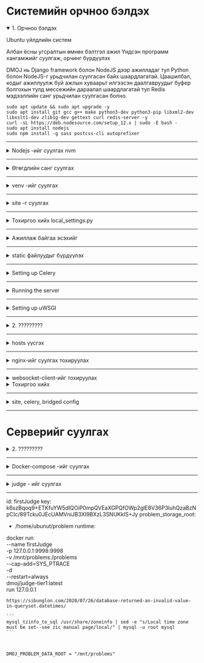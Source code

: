 # Системийн орчноо бэлдэх

<details open>
<summary> 1. Орчноо бэлдэх </summary>

Ubuntu үйлдлийн систем

Албан ёсны угсралтын өмнөх бэлтгэл ажил
Үндсэн программ хангамжийг суулгаж, орчинг бүрдүүлэх

DMOJ нь Django framework болон NodeJS дээр ажилладаг тул Python болон NodeJS-г урьдчилан суулгасан байх шаардлагатай. Цаашилбал, кодыг ажиллуулж буй ажлын хуваарьт илгээсэн даалгавруудыг буфер болгохын тулд мессежийн дараалал шаардлагатай тул Redis мэдээллийн санг урьдчилан суулгасан болно.

```
sudo apt update && sudo apt upgrade -y
sudo apt install git gcc g++ make python3-dev python3-pip libxml2-dev libxslt1-dev zlib1g-dev gettext curl redis-server -y
curl -sL https://deb.nodesource.com/setup_12.x | sudo -E bash -
sudo apt install nodejs
sudo npm install -g sass postcss-cli autoprefixer
```

</details>

---

<details>
<summary>Nodejs -ийг суулгах nvm </summary>



Now, activate all settings using the following command:

```
source ~/.bashrc

nvm --version
nvm install node
node --version
nvm install node --lts
nvm install 14.19.1
node --version
nvm ls
nvm ls-remote
nvm use 14.19.1
node --version
nvm run default --version

```
</details>


---

<details>
<summary> Өгөгдлийн санг суулгах </summary>

 Энд Mariadb мэдээллийн санг ашигладаг бөгөөд Ubuntu дээр суулгах нь маш тохиромжтой. Одоогийн Mariadb мэдээллийн санд суулгасны дараа хэрэглэгчээс root нууц үг оруулах шаардлагагүй тул шууд дотоод нэвтрэх нууц үг анхдагчаар хоосон байна.

```
sudo apt update
sudo apt install mariadb-server libmysqlclient-dev -y

sudo mysql -u root -p
mariadb> CREATE DATABASE dmoj DEFAULT CHARACTER SET utf8mb4 DEFAULT COLLATE utf8mb4_general_ci;
mariadb> GRANT ALL PRIVILEGES ON dmoj.* to 'dmoj'@'localhost' IDENTIFIED BY 'db123';
mariadb> exit

```

DMOJ-г зохион бүтээхдээ мэдээллийн сан нь урт индексийг ашигладаг тул мэдээллийн сангийн нэмэлт тохиргоог энд хийх шаардлагатай (албан ёсны баримт бичигт дурдаагүй бөгөөд энэ нь өөр өөр үйлдлийн системтэй холбоотой байж болно). 

```
/etc/mysql/mariadb.conf.d/50-server.conf 

```

файлын innodb тайлбарын байрлалд дараах гурван мөрийг нэмнэ.Өөрчлөлт дууссаны дараа хүчин төгөлдөр болохын тулд Mysql мэдээллийн санг дахин эхлүүлнэ үү. Нэмж дурдахад, дараа нь татаж авсан DMOJ төслийн үндсэн кодын **site/manage.py**  файлд дараах хоёр мөрийг нэмэх хэрэгтэй.

```
[mysqld]
...

innodb_file_format = Barracuda
innodb_file_per_table = 1
innodb_large_prefix
```


### Mysql мэдээллийн санг дахин эхлүүлнэ үү

```
sudo service mysql restart
```

```
#!/usr/bin/env python
import os
import sys

if __name__ == "__main__":
    os.environ.setdefault("DJANGO_SETTINGS_MODULE", "sampleproj.settings")

    # Дараах хоёр мөрийг нэмнэ үү
    from django.db.backends.mysql.schema import DatabaseSchemaEditor
    DatabaseSchemaEditor.sql_create_table += " ROW_FORMAT=DYNAMIC"

```

</details>


---



<details>
<summary>venv -ийг суулгах</summary>

venv (virtual environment)-ийг суулгах

```
python3 -m venv venv
. venv/bin/activate
```

</details>

---

<details>
<summary>site -г суулгах</summary>

Кодоо татаж аваад хамаарлыг суулгана уу

Энэ алхам нь DMOJ-ийн үндсэн төслийн кодыг Github-аас локал руу татаж аваад дэд төслийн git tracking, update кодыг нэмэх явдал юм. Хэрэв та шийдвэрийн серверийг Docker-ийн аргаар тохируулахаар шийдсэн бол салбараа солих шаардлагагүй гэдгийг энд тэмдэглэх нь зүйтэй. Үгүй бол та branch солих хэрэгтэй болно.

```
git clone https://github.com/DMOJ/site.git
cd site
git checkout v2.1.0  # Энэ алхамыг дараа нь шүүлтийн серверийг тохируулахын тулд pypi аргыг ашиглах үед л гүйцэтгэх шаардлагатай.
git submodule init
git submodule update
pip3 install -r requirements.txt
pip3 install mysqlclient

```
</details>

---



<details>
<summary> Тохиргоо хийх local_settings.py</summary>


dmoj фолдер дотор дараах файлыг (dmoj/local_settings.py) үүсгэх доторн дараах кодыг оруулна. 
```
local_settings.py
``` 

```
#####################################
########## Django settings ##########
#####################################
# See <https://docs.djangoproject.com/en/3.2/ref/settings/>
# for more info and help. If you are stuck, you can try Googling about
# Django - many of these settings below have external documentation about them.
#
# The settings listed here are of special interest in configuring the site.

# SECURITY WARNING: keep the secret key used in production secret!
# You may use this command to generate a key:
# python3 -c 'from django.core.management.utils import get_random_secret_key;print(get_random_secret_key())'
SECRET_KEY = 'This key is not very secure and you should change it.'

# SECURITY WARNING: don't run with debug turned on in production!
DEBUG = True  # Change to False once you are done with runserver testing.

# Uncomment and set to the domain names this site is intended to serve.
# You must do this once you set DEBUG to False.
ALLOWED_HOSTS = ['dmoj.mn']

# Optional apps that DMOJ can make use of.
INSTALLED_APPS += (
)

# Caching. You can use memcached or redis instead.
# Documentation: <https://docs.djangoproject.com/en/3.2/topics/cache/>
CACHES = {
    'default': {
        'BACKEND': 'django.core.cache.backends.locmem.LocMemCache',
    },
}

# Your database credentials. Only MySQL is supported by DMOJ.
# Documentation: <https://docs.djangoproject.com/en/3.2/ref/databases/>
DATABASES = {
    'default': {
        'ENGINE': 'django.db.backends.mysql',
        'NAME': 'dmoj',
        'USER': 'dmoj',
        'PASSWORD': 'db123',
        'HOST': '127.0.0.1',
        'OPTIONS': {
            'charset': 'utf8mb4',
            'sql_mode': 'STRICT_TRANS_TABLES,NO_ENGINE_SUBSTITUTION',
        },
    },
}

# Sessions.
# Documentation: <https://docs.djangoproject.com/en/3.2/topics/http/sessions/>
#SESSION_ENGINE = 'django.contrib.sessions.backends.cached_db'

# Internationalization.
# Documentation: <https://docs.djangoproject.com/en/3.2/topics/i18n/>
LANGUAGE_CODE = 'en-ca'
DEFAULT_USER_TIME_ZONE = 'America/Toronto'
USE_I18N = True
USE_L10N = True
USE_TZ = True

## django-compressor settings, for speeding up page load times by minifying CSS and JavaScript files.
# Documentation: <https://django-compressor.readthedocs.io/en/latest/>
COMPRESS_OUTPUT_DIR = 'cache'
COMPRESS_CSS_FILTERS = [
    'compressor.filters.css_default.CssAbsoluteFilter',
    'compressor.filters.cssmin.CSSMinFilter',
]
COMPRESS_JS_FILTERS = ['compressor.filters.jsmin.JSMinFilter']
COMPRESS_STORAGE = 'compressor.storage.GzipCompressorFileStorage'
STATICFILES_FINDERS += ('compressor.finders.CompressorFinder',)


#########################################
########## Email configuration ##########
#########################################
# See <https://docs.djangoproject.com/en/3.2/topics/email/#email-backends>
# for more documentation. You should follow the information there to define
# your email settings.

# Use this if you are just testing.
#EMAIL_BACKEND = 'django.core.mail.backends.console.EmailBackend'

# The following block is included for your convenience, if you want
# to use Gmail.
#EMAIL_BACKEND = 'django.core.mail.backends.smtp.EmailBackend'
#EMAIL_USE_TLS = True
#EMAIL_HOST = 'smtp.gmail.com'
#EMAIL_HOST_USER = '<your account>@gmail.com'
#EMAIL_HOST_PASSWORD = '<your password>'
#EMAIL_PORT = 587

# To use Mailgun, uncomment this block.
# You will need to run `pip install django-mailgun` to get `MailgunBackend`.
#EMAIL_BACKEND = 'django_mailgun.MailgunBackend'
#MAILGUN_ACCESS_KEY = '<your Mailgun access key>'
#MAILGUN_SERVER_NAME = '<your Mailgun domain>'

# You can also use SendGrid, with `pip install sendgrid-django`.
#EMAIL_BACKEND = 'sgbackend.SendGridBackend'
#SENDGRID_API_KEY = '<Your SendGrid API Key>'

# The DMOJ site is able to notify administrators of errors via email,
# if configured as shown below.

# A tuple of (name, email) pairs that specifies those who will be mailed
# when the server experiences an error when DEBUG = False.
ADMINS = (
    ('Your Name', 'your.email@example.com'),
)

# The sender for the aforementioned emails.
SERVER_EMAIL = 'DMOJ: Modern Online Judge <errors@dmoj.ca>'


################################################
########## Static files configuration ##########
################################################
# See <https://docs.djangoproject.com/en/3.2/howto/static-files/>.

# Change this to somewhere more permanent, especially if you are using a
# webserver to serve the static files. This is the directory where all the
# static files DMOJ uses will be collected to.
# You must configure your webserver to serve this directory as /static/ in production.
STATIC_ROOT = '/tmp/static'

# URL to access static files.
STATIC_URL = '/static/'

# Uncomment to use hashed filenames with the cache framework.
#STATICFILES_STORAGE = 'django.contrib.staticfiles.storage.ManifestStaticFilesStorage'


############################################
########## DMOJ-specific settings ##########
############################################

## DMOJ site display settings.
SITE_NAME = 'DMOJ'
SITE_LONG_NAME = 'DMOJ: Modern Online Judge'
SITE_ADMIN_EMAIL = 'admin@example.com'
TERMS_OF_SERVICE_URL = '//dmoj.ca/tos/'  # Use a flatpage.

## Bridge controls.
# The judge connection address and port; where the judges will connect to the site.
# You should change this to something your judges can actually connect to
# (e.g., a port that is unused and unblocked by a firewall).
BRIDGED_JUDGE_ADDRESS = [('localhost', 9999)]

# The bridged daemon bind address and port to communicate with the site.
#BRIDGED_DJANGO_ADDRESS = [('localhost', 9998)]

## DMOJ features.
# Set to True to enable full-text searching for problems.
ENABLE_FTS = True

# Set of email providers to ban when a user registers, e.g., {'throwawaymail.com'}.
BAD_MAIL_PROVIDERS = set()

# The number of submissions that a staff user can rejudge at once without
# requiring the permission 'Rejudge a lot of submissions'.
# Uncomment to change the submission limit.
#DMOJ_SUBMISSIONS_REJUDGE_LIMIT = 10

## Event server.
# Uncomment to enable live updating.
#EVENT_DAEMON_USE = True

# Uncomment this section to use websocket/daemon.js included in the site.
#EVENT_DAEMON_POST = '<ws:// URL to post to>'

# If you are using the defaults from the guide, it is this:
EVENT_DAEMON_POST = 'ws://127.0.0.1:15101/' # үйл явдал илгээх

# These are the publicly accessed interface configurations.
# They should match those used by the script.
#EVENT_DAEMON_GET = '<public ws:// URL for clients>'
#EVENT_DAEMON_GET_SSL = '<public wss:// URL for clients>'
#EVENT_DAEMON_POLL = '<public URL to access the HTTP long polling of event server>'
# i.e. the path to /channels/ exposed by the daemon, through whatever proxy setup you have.

# Using our standard nginx configuration, these should be:
EVENT_DAEMON_GET = 'ws://127.0.0.1:15100/event/' # Үйл явдал авах
#EVENT_DAEMON_GET_SSL = 'wss://<your domain>/event/'  # Optional
#EVENT_DAEMON_POLL = '/channels/'

# If you would like to use the AMQP-based event server from <https://github.com/DMOJ/event-server>,
# uncomment this section instead. This is more involved, and recommended to be done
# only after you have a working event server.
#EVENT_DAEMON_AMQP = '<amqp:// URL to connect to, including username and password>'
#EVENT_DAEMON_AMQP_EXCHANGE = '<AMQP exchange to use>'

## Celery
CELERY_BROKER_URL = 'redis://127.0.0.1:6379' 
CELERY_RESULT_BACKEND = 'redis://127.0.0.1:6379'

## CDN control.
# Base URL for a copy of Ace editor.
# Should contain ace.js, along with mode-*.js.
ACE_URL = '//cdnjs.cloudflare.com/ajax/libs/ace/1.2.3/'
JQUERY_JS = '//cdnjs.cloudflare.com/ajax/libs/jquery/2.2.4/jquery.min.js'
SELECT2_JS_URL = '//cdnjs.cloudflare.com/ajax/libs/select2/4.0.3/js/select2.min.js'
SELECT2_CSS_URL = '//cdnjs.cloudflare.com/ajax/libs/select2/4.0.3/css/select2.min.css'

# A map of Earth in equirectangular projection, for timezone selection.
# Please try not to hotlink this poor site.
TIMEZONE_MAP = 'https://upload.wikimedia.org/wikipedia/commons/thumb/2/23/Blue_Marble_2002.png/1024px-Blue_Marble_2002.png'

## Camo (https://github.com/atmos/camo) usage.
#DMOJ_CAMO_URL = '<URL to your camo install>'
#DMOJ_CAMO_KEY = '<The CAMO_KEY environmental variable you used>'

# Domains to exclude from being camo'd.
#DMOJ_CAMO_EXCLUDE = ('https://dmoj.ml', 'https://dmoj.ca')

# Set to True to use https when dealing with protocol-relative URLs.
# See <https://www.paulirish.com/2010/the-protocol-relative-url/> for what they are.
#DMOJ_CAMO_HTTPS = False

# HTTPS level. Affects <link rel='canonical'> elements generated.
# Set to 0 to make http URLs canonical.
# Set to 1 to make the currently used protocol canonical.
# Set to 2 to make https URLs canonical.
#DMOJ_HTTPS = 0

## PDF rendering settings.
# Directory to cache the PDF.
#DMOJ_PDF_PROBLEM_CACHE = '/home/dmoj-uwsgi/pdfcache'

# Path to use for nginx's X-Accel-Redirect feature.
# Should be an internal location mapped to the above directory.
#DMOJ_PDF_PROBLEM_INTERNAL = '/pdfcache'

# Enable Selenium PDF generation.
#USE_SELENIUM = True

## Data download settings.
# Uncomment to allow users to download their data.
#DMOJ_USER_DATA_DOWNLOAD = True

# Directory to cache user data downloads.
# It is the administrator's responsibility to clean up old files.
#DMOJ_USER_DATA_CACHE = '/home/dmoj-uwsgi/datacache'

# Path to use for nginx's X-Accel-Redirect feature.
# Should be an internal location mapped to the above directory.
#DMOJ_USER_DATA_INTERNAL = '/datacache'

# How often a user can download their data.
#DMOJ_USER_DATA_DOWNLOAD_RATELIMIT = datetime.timedelta(days=1)


## ======== Logging Settings ========
# Documentation: https://docs.djangoproject.com/en/3.2/ref/settings/#logging
#                https://docs.python.org/3/library/logging.config.html#configuration-dictionary-schema
LOGGING = {
    'version': 1,
    'disable_existing_loggers': False,
    'formatters': {
        'file': {
            'format': '%(levelname)s %(asctime)s %(module)s %(message)s',
        },
        'simple': {
            'format': '%(levelname)s %(message)s',
        },
    },
    'handlers': {
        # You may use this handler as an example for logging to other files.
        'bridge': {
            'level': 'INFO',
            'class': 'logging.handlers.RotatingFileHandler',
            'filename': '<desired bridge log path>',
            'maxBytes': 10 * 1024 * 1024,
            'backupCount': 10,
            'formatter': 'file',
        },
        'mail_admins': {
            'level': 'ERROR',
            'class': 'dmoj.throttle_mail.ThrottledEmailHandler',
        },
        'console': {
            'level': 'DEBUG',
            'class': 'logging.StreamHandler',
            'formatter': 'file',
        },
    },
    'loggers': {
        # Site 500 error mails.
        'django.request': {
            'handlers': ['mail_admins'],
            'level': 'ERROR',
            'propagate': False,
        },
        # Judging logs as received by bridged.
        'judge.bridge': {
            'handlers': ['bridge', 'mail_admins'],
            'level': 'INFO',
            'propagate': True,
        },
        # Catch all logs to stderr.
        '': {
            'handlers': ['console'],
        },
        # Other loggers of interest. Configure at will.
        #  - judge.user: logs naughty user behaviours.
        #  - judge.problem.pdf: PDF generation log.
        #  - judge.html: HTML parsing errors when processing problem statements etc.
        #  - judge.mail.activate: logs for the reply to activate feature.
        #  - event_socket_server
    },
}

## ======== Integration Settings ========
## Python Social Auth
# Documentation: https://python-social-auth.readthedocs.io/en/latest/
# You can define these to enable authentication through the following services.
#SOCIAL_AUTH_GOOGLE_OAUTH2_KEY = ''
#SOCIAL_AUTH_GOOGLE_OAUTH2_SECRET = ''
#SOCIAL_AUTH_FACEBOOK_KEY = ''
#SOCIAL_AUTH_FACEBOOK_SECRET = ''
#SOCIAL_AUTH_GITHUB_SECURE_KEY = ''
#SOCIAL_AUTH_GITHUB_SECURE_SECRET = ''

## ======== Custom Configuration ========
# You may add whatever Django configuration you would like here.
# Do try to keep it separate so you can quickly patch in new settings.

```



</details>

---


<details>
<summary>Ажиллаж байгаа эсэхийг</summary>

**Ажиллаж байгаа эсэхийг**
local_settings.py -ийг нэмээд дараа нь шалгаж үзэх

```
python3 manage.py check
```
</details>

---


<details>
<summary>static файлуудыг бүрдүүлэх</summary>

**Ажиллаж байгаа эсэхийг**
local_settings.py -ийг нэмээд дараа нь шалгаж үзэх

```
./make_style.sh
python3 manage.py collectstatic
python3 manage.py compilemessages
python3 manage.py compilejsi18n
python3 manage.py migrate

python3 manage.py loaddata navbar
python3 manage.py loaddata language_small
python3 manage.py loaddata demo

python3 manage.py createsuperuser

```
</details>

---



<details>
<summary>Setting up Celery</summary>

The DMOJ uses Celery workers to perform most of its heavy lifting, such as batch rescoring submissions. We will use Redis as its broker, though note that other brokers that Celery supports will work as well.

Start up the Redis server, which is needed by the Celery workers.

```
service redis-server start
```


Configure local_settings.py by uncommenting CELERY_BROKER_URL and CELERY_RESULT_BACKEND. By default, Redis listens on localhost port 6379, which is reflected in local_settings.py. You will need to update the addresses if you changed Redis's settings.

We will test that Celery works soon.

</details>

---



<details>
<summary>Running the server</summary>

At this point, you should attempt to run the server, and see if it all works.

```
python3 manage.py runserver 0.0.0.0:8000
```


You should Ctrl-C to exit after verifying.

Do not use runserver in production!

We will set up a proper webserver using nginx and uWSGI soon.

You should also test to see if bridged runs.

```
python3 manage.py runbridged
```


If there are no errors after about 10 seconds, it probably works. You should Ctrl-C to exit.

Next, test that the Celery workers run.

```
celery -A dmoj_celery worker
```
You can Ctrl-C to exit.
</details>

---



<details>
<summary>Setting up uWSGI</summary>

runserver is insecure and not meant for production workloads, and should not be used beyond testing. In the rest of this guide, we will be installing uwsgi and nginx to serve the site, using supervisord to keep site and bridged running. It's likely other configurations may work, but they are unsupported.

First, copy our uwsgi.ini (link). You should change the paths to reflect your install.

You need to install uwsgi.


```
django-admin startproject main_project
```


uwsgi.ini - файлыг site үндсэн фолдер дотор үүсгэх
```
uwsgi.ini
```

Дараах тохиргооны хэсгийг хуулах

```
[uwsgi]
# Socket and pid file location/permission.
uwsgi-socket = /tmp/dmoj-site.sock
chmod-socket = 666
pidfile = /tmp/dmoj-site.pid

# You should create an account dedicated to running dmoj under uwsgi.
#uid = dmoj-uwsgi
#gid = dmoj-uwsgi

# Paths.
chdir = /home/bd/mysystem/site
pythonpath = /home/bd/mysystem/venv
virtualenv = /home/bd/mysystem/venv

# Details regarding DMOJ application.
protocol = uwsgi
master = true
env = DJANGO_SETTINGS_MODULE=dmoj.settings
module = dmoj.wsgi:application
optimize = 2

# Scaling settings. Tune as you like.
memory-report = true
cheaper-algo = backlog
cheaper = 3
cheaper-initial = 5
cheaper-step = 1
cheaper-rss-limit-soft = 201326592
cheaper-rss-limit-hard = 234881024
workers = 7
```



sudo service redis-server start

#将项目配置文件中Celery配置去除注释使其生效

# 测试运行主项目代码
python3 manage.py runserver 0.0.0.0:8000

# 运行上一步成功后，运行调度程序，十秒内无任何回显则ctrl+c中止
python3 manage.py runbridged

# 运行Celery任务队列，无错误回显即可
pip3 install redis
celery -A dmoj_celery worker

</details>

---




<details>
<summary>2. ?????????</summary>

???????

**Жишээ нь:**

```
django-admin startproject main_project
```
</details>

---




<details>
<summary>hosts  үүсгэх</summary>


**hosts  үүсгэх**

```
nano /etc/hosts
```

Үүгэх домэйн нэрээ зааж өгнө.


```
127.0.0.1 dmoj.mn

```
</details>

---




<details>
<summary>nginx-ийг суулгах тохируулах</summary>

nginx-ийг суулгах 

```
apt install nginx
```

proxy  - серверийн тохиргоо хийх

Үүний тулд root эрхээр орж тохиргоо хийх хэрэгтэй

```
sudo su

cd /etc/nginx/conf.d

sudo nano /etc/nginx/sites-available/dmoj.mn
```

Дотор нь дараах кодыг оруулж өгнө.


```
server {
    listen       80;
    listen       [::]:80;

    # Change port to 443 and do the nginx ssl stuff if you want it.

    # Change server name to the HTTP hostname you are using.
    # You may also make this the default server by listening with default_server,
    # if you disable the default nginx server declared.
    server_name dmoj.mn;

    add_header X-UA-Compatible "IE=Edge,chrome=1";
    add_header X-Content-Type-Options nosniff;
    add_header X-XSS-Protection "1; mode=block";

    charset utf-8;
    try_files $uri @icons;
    error_page 502 504 /502.html;

    location ~ ^/502\.html$|^/logo\.png$|^/robots\.txt$ {
        root /home/bd/mysystem/site;
    }

    location @icons {
        root /home/bd/mysystem/site/resources/icons;
        error_page 403 = @uwsgi;
        error_page 404 = @uwsgi;
    }

    location @uwsgi {
        uwsgi_read_timeout 600;
        # Change this path if you did so in uwsgi.ini
        uwsgi_pass unix:///tmp/dmoj-site.sock;
        include uwsgi_params;
        uwsgi_param SERVER_SOFTWARE nginx/$nginx_version;
    }

    location /static {
        gzip_static on;
        expires max;
        #root /tmp/static/;
        # Comment out root, and use the following if it doesn't end in /static.
        alias /tmp/static/; # 配置主项目的静态文件地址
    }

    # Uncomment if you are using PDFs and want to serve it faster.
    # This location name should be set to DMOJ_PDF_PROBLEM_INTERNAL.
    #location /pdfcache {
    #    internal;
    #    root <path to pdf cache diretory, without the final /pdfcache>;
    #    # Default from docs:
    #    #root /home/dmoj-uwsgi/;
    #}

    # Uncomment if you are allowing user data downloads and want to serve it faster.
    # This location name should be set to DMOJ_USER_DATA_INTERNAL.
    #location /datacache {
    #    internal;
    #    root <path to data cache diretory, without the final /datacache>;
    #
    #    # Default from docs:
    #    #root /home/dmoj-uwsgi/;
    #}

    # Uncomment these sections if you are using the event server.
    location /event/ {
        proxy_pass ;
        proxy_http_version 1.1;
        proxy_set_header Upgrade $http_upgrade;
        proxy_set_header Connection "upgrade";
        proxy_read_timeout 86400;
    }

    location /channels/ {
        proxy_read_timeout          120;
        proxy_pass ;
    }
}

```

Тухайн домэйн хаягийг бүртгэх

```
sudo ln -s /etc/nginx/sites-available/dmoj.mn /etc/nginx/sites-enabled/
```

Алдаа гарсан эсэхийг шалгах

```
sudo nginx -t
```

nginx системийг дахин эхлүүлэх

```
sudo systemctl restart nginx
```
</details>

---


<details>
<summary>websocket-client-ийг тохируулах</summary>


npm install qu ws simplesets
pip3 install websocket-client

# 重启程序使修改的配置生效
sudo supervisorctl update
sudo supervisorctl restart bridged
sudo supervisorctl restart site
sudo nginx -s reload

</details>



<details>
<summary>Тохиргоо хийх</summary>


Тохиргооны файлыг дараах байдлаар тохируулна

```
location /event/ {
        proxy_pass http://127.0.0.1:15100/;
        proxy_http_version 1.1;
        proxy_set_header Upgrade $http_upgrade;
        proxy_set_header Connection "upgrade";
        proxy_read_timeout 86400;
    }

    location /channels/ {
        proxy_read_timeout          120;
        proxy_pass http://127.0.0.1:15102;
    }
}

```
</details>

---




<details>
<summary>site, celery, bridged config</summary>

root хэрэглэгчээр орж дараах фолдер дотор 3 файл үүсгэнэ
```
cd /etc/supervisor/conf.d

ls
```
Файлаа үүсгэх
```
nano site.conf
```
virtual орныг бүрдүүлсэн зам  
```
/home/bd/mysystem/venv

```
сайтыг суулгасан үндсэн зам 2ыг тохируулж өгнө.
```
/home/bd/mysystem/site
```


```
[program:site]
command=/home/bd/mysystem/venv/bin/uwsgi --ini uwsgi.ini
directory=/home/bd/mysystem/site
stopsignal=QUIT
stdout_logfile=/tmp/site.stdout.log
stderr_logfile=/tmp/site.stderr.log

```


bridged.conf  -ийг тохируулах

```
nano bridged.conf
```
Энд сайтын зам болон виртуал орчны замыг тохируулахаас гадна

идэвхитэй хэрэглэгчийн нэр root нэрийг зааж өгнө
```
[program:bridged]
command=/home/bd/mysystem/venv/bin/python manage.py runbridged
directory=/home/bd/mysystem/site
stopsignal=INT
# You should create a dedicated user for the bridged to run under.
user=bd
group=root
stdout_logfile=/tmp/bridge.stdout.log
stderr_logfile=/tmp/bridge.stderr.log
```

celery.conf -ийг тохируулж өгнө.
```
nano celery.conf
```

```
[program:celery]
command=/home/bd/mysystem/venv/bin/celery -A dmoj_celery worker
directory=/home/bd/mysystem/site
# You should create a dedicated user for celery to run under.
user=bd
group=root
stdout_logfile=/tmp/celery.stdout.log
stderr_logfile=/tmp/celery.stderr.log
```

Тохиргоо хийж дууссаны дараа дараах командуудыг ажиллуулж хэвийн эсэхийг шалгана.

```
supervisorctl update
supervisorctl status


nginx -t
service nginx reload


```
</details>

---



# Серверийг суулгах


<details>
<summary>2. ?????????</summary>

Сервер суулгах

```
sudo apt install python3-dev python3-pip build-essential libseccomp-dev -y
pip3 install dmoj
```


Дараах командыг өгснөөр тохиргоонуудыг автоматаар хийх ёстой
```
dmoj-autoconf
```
</details>

---




<details>
<summary>Docker-compose -ийг суулгах</summary>


```
sudo curl -sSL https://get.daocloud.io/docker | sh
sudo curl -sSL get.docker.com | sh
```
</details>

---




<details>
<summary>judge - ийг суулгах</summary>


```
git clone --recursive https://github.com/DMOJ/judge.git
cd judge/.docker
make judge-tier1
docker run \
    -v /mnt/problems:/problems \
    --cap-add=SYS_PTRACE \
    dmoj/judge-tier1:latest \
    cli -c /problems/judge.yml

```
</details>

---





id: firstJudge
key: k6szBqoq9+ETKfuYW5dIQOiP0mpQVEaXGPQfOWp2glE8V36P3luhQzaBzNpCIc/89Tcku0JEcUAMVniJB3XI9BXzL3SNUKkIS+Jy
problem_storage_root:
  - /home/ubunut/problem
runtime:





docker run \
    --name firstJudge \
    -p 127.0.0.1:9998:9998 \
    -v /mnt/problems:/problems \
    --cap-add=SYS_PTRACE \
    -d \
    --restart=always \
    dmoj/judge-tier1:latest \
    run 127.0.0.1 

    
    
    https://sibunglon.com/2020/07/26/database-returned-an-invalid-value-in-queryset.datetimes/
    
    ```
    mysql_tzinfo_to_sql /usr/share/zoneinfo | sed -e "s/Local time zone must be set--see zic manual page/local/" | mysql -u root mysql
    ```
    
    
    
    DMOJ_PROBLEM_DATA_ROOT = "/mnt/problems"
